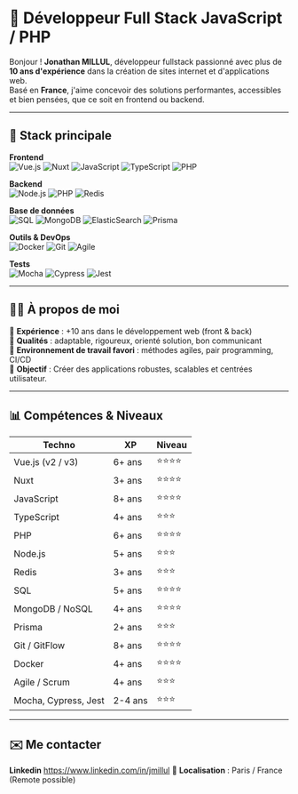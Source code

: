 # 🚀 Développeur Full Stack JavaScript / PHP

Bonjour ! **Jonathan MILLUL**, développeur fullstack passionné avec plus de **10 ans d'expérience** dans la création de sites internet et d'applications web.  
Basé en **France**, j'aime concevoir des solutions performantes, accessibles et bien pensées, que ce soit en frontend ou backend.

---

## 🧰 Stack principale

**Frontend**  
![Vue.js](https://img.shields.io/badge/Vue.js-35495E?style=for-the-badge&logo=vue.js&logoColor=4FC08D)
![Nuxt](https://img.shields.io/badge/Nuxt-00DC82?style=for-the-badge&logo=nuxt.js&logoColor=white)
![JavaScript](https://img.shields.io/badge/JavaScript-F7DF1E?style=for-the-badge&logo=javascript&logoColor=black)
![TypeScript](https://img.shields.io/badge/TypeScript-3178C6?style=for-the-badge&logo=typescript&logoColor=white)
![PHP](https://img.shields.io/badge/PHP-777BB4?style=for-the-badge&logo=php&logoColor=white)

**Backend**  
![Node.js](https://img.shields.io/badge/Node.js-339933?style=for-the-badge&logo=node.js&logoColor=white)
![PHP](https://img.shields.io/badge/PHP-777BB4?style=for-the-badge&logo=php&logoColor=white)
![Redis](https://img.shields.io/badge/Redis-DC382D?style=for-the-badge&logo=redis&logoColor=white)

**Base de données**  
![SQL](https://img.shields.io/badge/SQL-4479A1?style=for-the-badge&logo=mysql&logoColor=white)
![MongoDB](https://img.shields.io/badge/MongoDB-47A248?style=for-the-badge&logo=mongodb&logoColor=white)
![ElasticSearch](https://img.shields.io/badge/ElasticSearch-005571?style=for-the-badge&logo=elasticsearch&logoColor=white)
![Prisma](https://img.shields.io/badge/Prisma-2D3748?style=for-the-badge&logo=prisma&logoColor=white)

**Outils & DevOps**  
![Docker](https://img.shields.io/badge/Docker-2496ED?style=for-the-badge&logo=docker&logoColor=white)
![Git](https://img.shields.io/badge/Git-F05032?style=for-the-badge&logo=git&logoColor=white)
![Agile](https://img.shields.io/badge/Agile-Scrum-blue?style=for-the-badge)

**Tests**  
![Mocha](https://img.shields.io/badge/Mocha-8D6748?style=for-the-badge&logo=mocha&logoColor=white)
![Cypress](https://img.shields.io/badge/Cypress-17202C?style=for-the-badge&logo=cypress&logoColor=white)
![Jest](https://img.shields.io/badge/Jest-C21325?style=for-the-badge&logo=jest&logoColor=white)

---

## 👨‍💻 À propos de moi

🔹 **Expérience** : +10 ans dans le développement web (front & back)  
🔹 **Qualités** : adaptable, rigoureux, orienté solution, bon communicant  
🔹 **Environnement de travail favori** : méthodes agiles, pair programming, CI/CD  
🔹 **Objectif** : Créer des applications robustes, scalables et centrées utilisateur.

---

## 📊 Compétences & Niveaux

| **Techno**              | **XP**   | **Niveau** |
|-------------------------|----------|------------|
| Vue.js (v2 / v3)        | 6+ ans   | ⭐⭐⭐⭐       |
| Nuxt                    | 3+ ans   | ⭐⭐⭐⭐       |
| JavaScript              | 8+ ans   | ⭐⭐⭐⭐       |
| TypeScript              | 4+ ans   | ⭐⭐⭐        |
| PHP                     | 6+ ans   | ⭐⭐⭐⭐       |
| Node.js                 | 5+ ans   | ⭐⭐⭐        |
| Redis                   | 3+ ans   | ⭐⭐⭐        |
| SQL                     | 5+ ans   | ⭐⭐⭐⭐       |
| MongoDB / NoSQL         | 4+ ans   | ⭐⭐⭐⭐       |
| Prisma                  | 2+ ans   | ⭐⭐⭐        |
| Git / GitFlow           | 8+ ans   | ⭐⭐⭐⭐       |
| Docker                  | 4+ ans   | ⭐⭐⭐⭐       |
| Agile / Scrum           | 4+ ans   | ⭐⭐⭐        |
| Mocha, Cypress, Jest    | 2-4 ans  | ⭐⭐⭐        |

---

## ✉️ Me contacter

**Linkedin** https://www.linkedin.com/in/jmillul
📍 **Localisation** : Paris / France (Remote possible)

